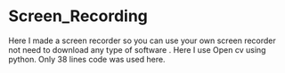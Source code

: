 # Screen_Recording
Here I made a screen recorder so you can use your own screen recorder not need to download any type of software . Here I use Open cv using python. Only 38 lines code was used here.
